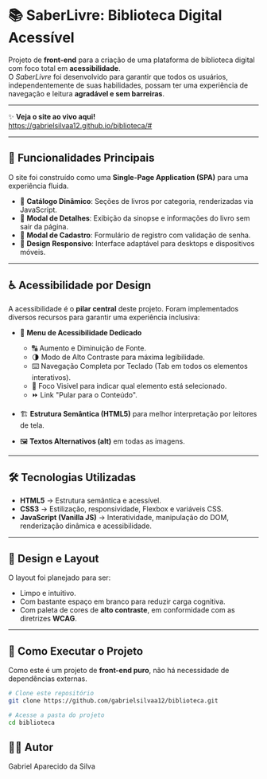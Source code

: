 # 📚 SaberLivre: Biblioteca Digital Acessível  

Projeto de **front-end** para a criação de uma plataforma de biblioteca digital com foco total em **acessibilidade**.  
O *SaberLivre* foi desenvolvido para garantir que todos os usuários, independentemente de suas habilidades, possam ter uma experiência de navegação e leitura **agradável e sem barreiras**.  

---

✨ **Veja o site ao vivo aqui!**  
https://gabrielsilvaa12.github.io/biblioteca/#  

---

## 🚀 Funcionalidades Principais  

O site foi construído como uma **Single-Page Application (SPA)** para uma experiência fluida.  

- 📖 **Catálogo Dinâmico**: Seções de livros por categoria, renderizadas via JavaScript.  
- 🔎 **Modal de Detalhes**: Exibição da sinopse e informações do livro sem sair da página.  
- 📝 **Modal de Cadastro**: Formulário de registro com validação de senha.  
- 📱 **Design Responsivo**: Interface adaptável para desktops e dispositivos móveis.  

---

## ♿ Acessibilidade por Design  

A acessibilidade é o **pilar central** deste projeto. Foram implementados diversos recursos para garantir uma experiência inclusiva:  

- 🧩 **Menu de Acessibilidade Dedicado**  
  - 🔠 Aumento e Diminuição de Fonte.  
  - 🌗 Modo de Alto Contraste para máxima legibilidade.  
  - ⌨️ Navegação Completa por Teclado (Tab em todos os elementos interativos).  
  - 🎯 Foco Visível para indicar qual elemento está selecionado.  
  - ⏩ Link "Pular para o Conteúdo".  

- 🏗️ **Estrutura Semântica (HTML5)** para melhor interpretação por leitores de tela.  
- 🖼️ **Textos Alternativos (alt)** em todas as imagens.  

---

## 🛠️ Tecnologias Utilizadas  

- **HTML5** → Estrutura semântica e acessível.  
- **CSS3** → Estilização, responsividade, Flexbox e variáveis CSS.  
- **JavaScript (Vanilla JS)** → Interatividade, manipulação do DOM, renderização dinâmica e acessibilidade.  

---

## 🎨 Design e Layout  

O layout foi planejado para ser:  
- Limpo e intuitivo.  
- Com bastante espaço em branco para reduzir carga cognitiva.  
- Com paleta de cores de **alto contraste**, em conformidade com as diretrizes **WCAG**.  

---

## 🚀 Como Executar o Projeto  

Como este é um projeto de **front-end puro**, não há necessidade de dependências externas.  

```bash
# Clone este repositório
git clone https://github.com/gabrielsilvaa12/biblioteca.git

# Acesse a pasta do projeto
cd biblioteca
````
## 👨‍💻 Autor
Gabriel Aparecido da Silva
